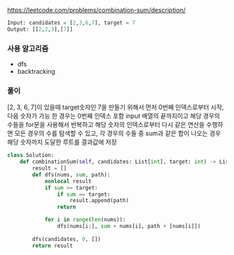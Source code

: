 https://leetcode.com/problems/combination-sum/description/

```python
Input: candidates = [2,3,6,7], target = 7
Output: [[2,2,3],[7]]
```

### 사용 알고리즘

- dfs
- backtracking

### 풀이

[2, 3, 6, 7]이 있을때 target숫자인 7을 만들기 위해서 먼저 0번째 인덱스로부터 시작, 다음 숫자가 가능 한 경우는 0번째 인덱스 포함 input 배열의 끝까지이고 해당 경우의 수들을 for문을 사용해서 반복하고 해당 숫자의 인덱스로부터 다시 같은 연산을 수행하면 모든 경우의 수를 탐색할 수 있고, 각 경우의 수들 중 sum과 같은 합이 나오는 경우 해당 숫자까지 도달한 루트를 결과값에 저장

```python
class Solution:
    def combinationSum(self, candidates: List[int], target: int) -> List[List[int]]:
        result = []
        def dfs(nums, sum, path):
            nonlocal result
            if sum >= target:
                if sum == target:
                    result.append(path)
                return

            for i in range(len(nums)):
                dfs(nums[i:], sum + nums[i], path + [nums[i]])
            
        dfs(candidates, 0, [])
        return result
```